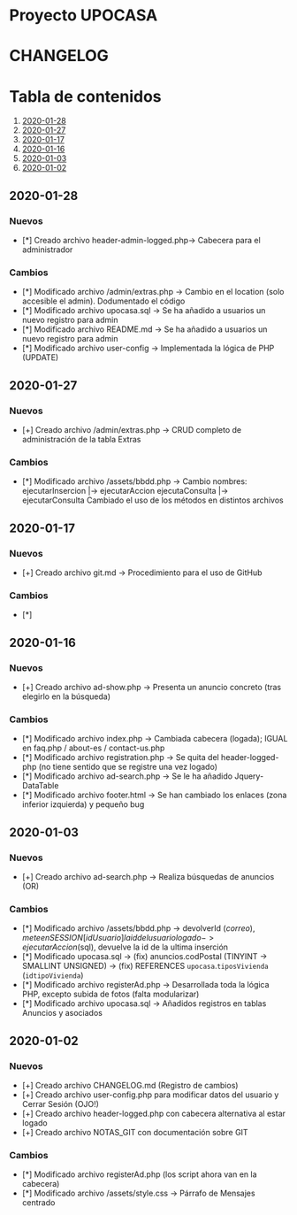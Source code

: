 # Proyecto UPOCASA

# CHANGELOG

# Tabla de contenidos
1. [2020-01-28](#2020-01-28)
1. [2020-01-27](#2020-01-27)
2. [2020-01-17](#2020-01-17)
3. [2020-01-16](#2020-01-16)
4. [2020-01-03](#2020-01-03)
5. [2020-01-02](#2020-01-02)

## 2020-01-28

### Nuevos 

* [*] Creado archivo header-admin-logged.php-> Cabecera para el administrador

### Cambios

* [*] Modificado archivo /admin/extras.php  -> Cambio en el location (solo accesible el admin). Dodumentado el código
* [*] Modificado archivo upocasa.sql        -> Se ha añadido a usuarios un nuevo registro para admin
* [*] Modificado archivo README.md          -> Se ha añadido a usuarios un nuevo registro para admin  
* [*] Modificado archivo user-config        -> Implementada la lógica de PHP (UPDATE) 

## 2020-01-27

### Nuevos 

* [+] Creado archivo /admin/extras.php      -> CRUD completo de administración de la tabla Extras

### Cambios

* [*] Modificado archivo /assets/bbdd.php   -> Cambio nombres: ejecutarInsercion |-> ejecutarAccion
                                                                ejecutaConsulta |-> ejecutarConsulta
                                            Cambiado el uso de los métodos en distintos archivos

## 2020-01-17

### Nuevos 

* [+] Creado archivo git.md                 -> Procedimiento para el uso de GitHub

### Cambios

* [*] 


## 2020-01-16

### Nuevos 

* [+] Creado archivo ad-show.php           -> Presenta un anuncio concreto (tras elegirlo en la búsqueda)

### Cambios

* [*] Modificado archivo index.php         -> Cambiada cabecera (logada); IGUAL en faq.php / about-es / contact-us.php
* [*] Modificado archivo registration.php  -> Se quita del header-logged-php (no tiene sentido que se registre una vez logado)
* [*] Modificado archivo ad-search.php     -> Se le ha añadido Jquery-DataTable
* [*] Modificado archivo footer.html       -> Se han cambiado los enlaces (zona inferior izquierda) y pequeño bug

## 2020-01-03

### Nuevos 

* [+] Creado archivo ad-search.php         -> Realiza búsquedas de anuncios (OR)

### Cambios

* [*] Modificado archivo /assets/bbdd.php  -> devolverId ($correo), mete en SESSION[idUsuario] la id del usuario logado
                                           -> ejecutarAccion ($sql), devuelve la id de la ultima inserción
* [*] Modificado upocasa.sql               -> (fix) anuncios.codPostal (TINYINT -> SMALLINT UNSIGNED)
                                           -> (fix) REFERENCES `upocasa`.`tiposVivienda` (`idtipoVivienda`)
* [*] Modificado archivo registerAd.php    -> Desarrollada toda la lógica PHP, excepto subida de fotos (falta modularizar)
* [*] Modificado archivo upocasa.sql       -> Añadidos registros en tablas Anuncios y asociados

## 2020-01-02

### Nuevos 

* [+] Creado archivo CHANGELOG.md (Registro de cambios)
* [+] Creado archivo user-config.php para modificar datos del usuario y Cerrar Sesión (OJO!)
* [+] Creado archivo header-logged.php con cabecera alternativa al estar logado
* [+] Creado archivo NOTAS_GIT con documentación sobre GIT

### Cambios

* [*] Modificado archivo registerAd.php (los script ahora van en la cabecera)
* [*] Modificado archivo /assets/style.css -> Párrafo de Mensajes centrado
